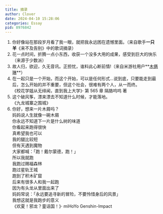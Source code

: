 ```yaml
---
title: 摘录
author: Clover
date: 2024-04-10 15:28:06
categories: Essay
pid: 8976842
---
```


1. 你好像站在那段岁月看了我一眼，就把我永远困在遗憾里面。（来自歌手**一只羊**《来不及告别》中的歌词摘录）
2. 花一点时间，折腾一点小东西，收获一个没多大用的成果，感受到巨大的快乐（来源于少数派）
3. 故人归，欲迎，久无音讯。正担忧，谁料此心断前情!（来自米游社用户**[木俩琳](https://www.miyoushe.com/ys/article/49768738)**）
4. 在一起只是一个开始，而这个开始，可以是任何形式…说到底，只要能走到最后，怎么开始的并不重要，但这个社会，很难有两个人，从一而终。<br/>
 《校花学姐从无绯闻，直到我上大学》· 第 565 章 隔胳呜呜 著
5. 这个破风筝，漂来漂去不知道什么时候，才能落地。<br/>
 《九龙城寨之围城》
6. 你好，想来一片木屑吗？<br/>
   妈妈说人生就像一碗木屑<br/>
   你永远不知道下一片是什么树的味道<br/>
   你看起来跑得很快<br/>
   真希望我也可以<br/>
   我的腿比较短<br/>
   但有天遇到魔物<br/>
   大家都喊：「跑！戴尔蒙德，跑！」<br/>
   所以我就跑<br/>
   我跑过赐福森林<br/>
   跑过星轨王城<br/>
   跑到了积木矿窟<br/>
   后来有很多人和我一起跑<br/>
   因为有头龙从里面出来了<br/>
   妈妈常说：「永远要追寻新的冒险，不要怜惜身后的风景」<br/>
   我想这就是我跑步的意义<br/>
   《欢夏！邪龙？童话国！》· miHoYo Genshin-Impact<br/>
